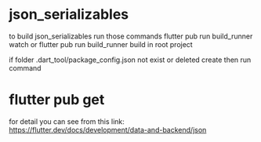 # json_serializables 

to build json_serializables run those commands
flutter pub run build_runner watch or
flutter pub run build_runner build
in root project

if folder .dart_tool/package_config.json not exist or deleted create then run command 
# flutter pub get
for detail you can see from this link:
https://flutter.dev/docs/development/data-and-backend/json
